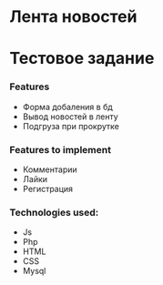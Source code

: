 # Лента новостей
# Тестовое задание

### Features
* Форма добаления в бд
* Вывод новостей в ленту
* Подгруза при прокрутке

### Features to implement
* Комментарии
* Лайки
* Регистрация 

### Technologies used:
* Js
* Php
* HTML
* CSS
* Mysql
